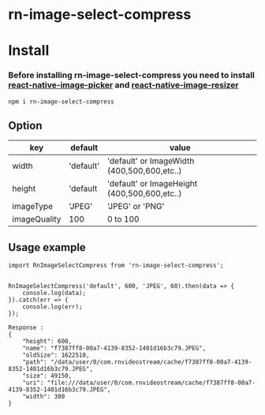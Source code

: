 # rn-image-select-compress

# Install

### Before installing rn-image-select-compress you need to install [react-native-image-picker](https://github.com/react-native-image-picker/react-native-image-picker) and [react-native-image-resizer](https://github.com/bamlab/react-native-image-resizer)

```
npm i rn-image-select-compress
```

## Option

| key          | default   | value                                        |
| ------------ | --------- | -------------------------------------------- |
| width        | 'default' | 'default' or ImageWidth (400,500,600,etc..)  |
| height       | 'default  | 'default' or ImageHeight (400,500,600,etc..) |
| imageType    | 'JPEG'    | 'JPEG' or 'PNG'                              |
| imageQuality | 100       | 0 to 100                                     |

## Usage example

```
import RnImageSelectCompress from 'rn-image-select-compress';


RnImageSelectCompress('default', 600, 'JPEG', 60).then(data => {
    console.log(data);
}).catch(err => {
    console.log(err);
});

```

```
Response :
{
    "height": 600,
    "name": "f7387ff8-00a7-4139-8352-1401d16b3c79.JPEG",
    "oldSize": 1622510,
    "path": "/data/user/0/com.rnvideostream/cache/f7387ff8-00a7-4139-8352-1401d16b3c79.JPEG",
    "size": 49150,
    "uri": "file:///data/user/0/com.rnvideostream/cache/f7387ff8-00a7-4139-8352-1401d16b3c79.JPEG",
    "width": 300
}
```
